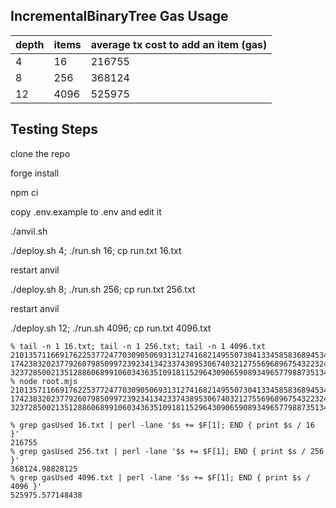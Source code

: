 ## IncrementalBinaryTree Gas Usage

| depth | items | average tx cost to add an item (gas) |
|-------|-------|--------------------------------------|
| 4     | 16    | 216755                               |
| 8     | 256   | 368124                               |
| 12    | 4096  | 525975                               |

## Testing Steps

clone the repo

forge install

npm ci

copy .env.example to .env and edit it

./anvil.sh

./deploy.sh 4; ./run.sh 16; cp run.txt 16.txt

restart anvil

./deploy.sh 8; ./run.sh 256; cp run.txt 256.txt

restart anvil

./deploy.sh 12; ./run.sh 4096; cp run.txt 4096.txt


```
% tail -n 1 16.txt; tail -n 1 256.txt; tail -n 1 4096.txt
21013571166917622537724770309050693131274168214955073041334585836894534334888
17423832023779260798509972392341342337438953067403212755696896754322324038448
3237285002135128860689910603436351091811529643090659089349657798873513447282
% node root.mjs
21013571166917622537724770309050693131274168214955073041334585836894534334888
17423832023779260798509972392341342337438953067403212755696896754322324038448
3237285002135128860689910603436351091811529643090659089349657798873513447282

% grep gasUsed 16.txt | perl -lane '$s += $F[1]; END { print $s / 16 }'
216755
% grep gasUsed 256.txt | perl -lane '$s += $F[1]; END { print $s / 256 }'
368124.98828125
% grep gasUsed 4096.txt | perl -lane '$s += $F[1]; END { print $s / 4096 }'
525975.577148438
```

